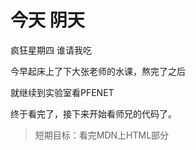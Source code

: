 # 今天 阴天 

疯狂星期四 谁请我吃

今早起床上了下大张老师的水课，熬完了之后 

就继续到实验室看PFENET

终于看完了，接下来开始看师兄的代码了。

>短期目标：看完MDN上HTML部分 
